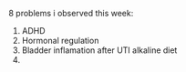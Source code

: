 8 problems i observed this week:

1. ADHD
2. Hormonal regulation
3. Bladder inflamation after UTI alkaline diet
4. 